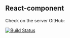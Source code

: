 ## React-component

Check on the server GitHub:   

[![Build Status](https://travis-ci.org/joemccann/dillinger.svg?branch=master)](https://binatik.github.io/randomizer) 